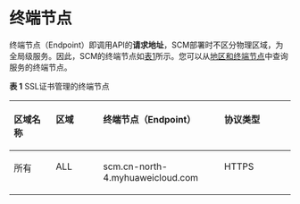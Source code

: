 # 终端节点<a name="scm_02_0004"></a>

终端节点（Endpoint）即调用API的**请求地址**，SCM部署时不区分物理区域，为全局级服务。因此，SCM的终端节点如[表1](#table624251224817)所示。您可以从[地区和终端节点](https://developer.huaweicloud.com/endpoint?SCM)中查询服务的终端节点。

**表 1**  SSL证书管理的终端节点

<a name="table624251224817"></a>
<table><thead align="left"><tr id="row1231819127484"><th class="cellrowborder" valign="top" width="14.941494149414941%" id="mcps1.2.5.1.1"><p id="p13181412114820"><a name="p13181412114820"></a><a name="p13181412114820"></a>区域名称</p>
</th>
<th class="cellrowborder" valign="top" width="16.811681168116813%" id="mcps1.2.5.1.2"><p id="p143181012134813"><a name="p143181012134813"></a><a name="p143181012134813"></a>区域</p>
</th>
<th class="cellrowborder" valign="top" width="43.05430543054305%" id="mcps1.2.5.1.3"><p id="p23181122483"><a name="p23181122483"></a><a name="p23181122483"></a>终端节点（Endpoint）</p>
</th>
<th class="cellrowborder" valign="top" width="25.192519251925194%" id="mcps1.2.5.1.4"><p id="p2011923285114"><a name="p2011923285114"></a><a name="p2011923285114"></a>协议类型</p>
</th>
</tr>
</thead>
<tbody><tr id="row1831815128487"><td class="cellrowborder" valign="top" width="14.941494149414941%" headers="mcps1.2.5.1.1 "><p id="p1646518232503"><a name="p1646518232503"></a><a name="p1646518232503"></a>所有</p>
</td>
<td class="cellrowborder" valign="top" width="16.811681168116813%" headers="mcps1.2.5.1.2 "><p id="p246517231509"><a name="p246517231509"></a><a name="p246517231509"></a>ALL</p>
</td>
<td class="cellrowborder" valign="top" width="43.05430543054305%" headers="mcps1.2.5.1.3 "><p id="p1341320309599"><a name="p1341320309599"></a><a name="p1341320309599"></a>scm.cn-north-4.myhuaweicloud.com</p>
</td>
<td class="cellrowborder" valign="top" width="25.192519251925194%" headers="mcps1.2.5.1.4 "><p id="p04659231508"><a name="p04659231508"></a><a name="p04659231508"></a>HTTPS</p>
</td>
</tr>
</tbody>
</table>

